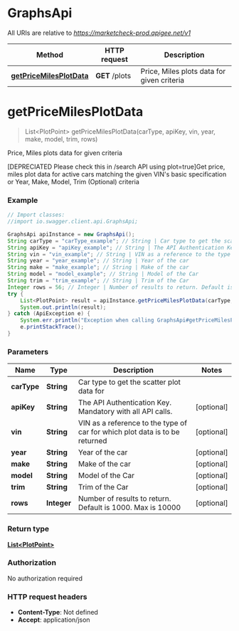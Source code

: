 # GraphsApi

All URIs are relative to *https://marketcheck-prod.apigee.net/v1*

Method | HTTP request | Description
------------- | ------------- | -------------
[**getPriceMilesPlotData**](GraphsApi.md#getPriceMilesPlotData) | **GET** /plots | Price, Miles plots data for given criteria


<a name="getPriceMilesPlotData"></a>
# **getPriceMilesPlotData**
> List&lt;PlotPoint&gt; getPriceMilesPlotData(carType, apiKey, vin, year, make, model, trim, rows)

Price, Miles plots data for given criteria

[DEPRECIATED Please check this in /search API using plot&#x3D;true]Get price, miles plot data for active cars matching the given VIN&#39;s basic specification or Year, Make, Model, Trim (Optional) criteria

### Example
```java
// Import classes:
//import io.swagger.client.api.GraphsApi;

GraphsApi apiInstance = new GraphsApi();
String carType = "carType_example"; // String | Car type to get the scatter plot data for
String apiKey = "apiKey_example"; // String | The API Authentication Key. Mandatory with all API calls.
String vin = "vin_example"; // String | VIN as a reference to the type of car for which plot data is to be returned
String year = "year_example"; // String | Year of the car
String make = "make_example"; // String | Make of the car
String model = "model_example"; // String | Model of the Car
String trim = "trim_example"; // String | Trim of the Car
Integer rows = 56; // Integer | Number of results to return. Default is 1000. Max is 10000
try {
    List<PlotPoint> result = apiInstance.getPriceMilesPlotData(carType, apiKey, vin, year, make, model, trim, rows);
    System.out.println(result);
} catch (ApiException e) {
    System.err.println("Exception when calling GraphsApi#getPriceMilesPlotData");
    e.printStackTrace();
}
```

### Parameters

Name | Type | Description  | Notes
------------- | ------------- | ------------- | -------------
 **carType** | **String**| Car type to get the scatter plot data for |
 **apiKey** | **String**| The API Authentication Key. Mandatory with all API calls. | [optional]
 **vin** | **String**| VIN as a reference to the type of car for which plot data is to be returned | [optional]
 **year** | **String**| Year of the car | [optional]
 **make** | **String**| Make of the car | [optional]
 **model** | **String**| Model of the Car | [optional]
 **trim** | **String**| Trim of the Car | [optional]
 **rows** | **Integer**| Number of results to return. Default is 1000. Max is 10000 | [optional]

### Return type

[**List&lt;PlotPoint&gt;**](PlotPoint.md)

### Authorization

No authorization required

### HTTP request headers

 - **Content-Type**: Not defined
 - **Accept**: application/json


